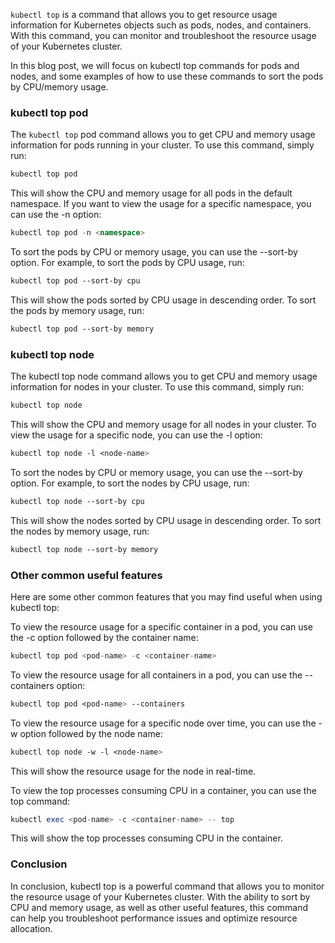 `kubectl top` is a command that allows you to get resource usage information for Kubernetes objects such as pods, nodes, and containers. With this command, you can monitor and troubleshoot the resource usage of your Kubernetes cluster.

In this blog post, we will focus on kubectl top commands for pods and nodes, and some examples of how to use these commands to sort the pods by CPU/memory usage.

### kubectl top pod

The `kubectl top` pod command allows you to get CPU and memory usage information for pods running in your cluster. To use this command, simply run:

``` cpp
kubectl top pod
```

This will show the CPU and memory usage for all pods in the default namespace. If you want to view the usage for a specific namespace, you can use the -n option:

``` cpp
kubectl top pod -n <namespace>
```


To sort the pods by CPU or memory usage, you can use the --sort-by option. For example, to sort the pods by CPU usage, run:

``` css
kubectl top pod --sort-by cpu

```

This will show the pods sorted by CPU usage in descending order. To sort the pods by memory usage, run:

``` css
kubectl top pod --sort-by memory
```


### kubectl top node

The kubectl top node command allows you to get CPU and memory usage information for nodes in your cluster. To use this command, simply run:

``` css
kubectl top node
```

This will show the CPU and memory usage for all nodes in your cluster. To view the usage for a specific node, you can use the -l option:

``` css
kubectl top node -l <node-name>
```

To sort the nodes by CPU or memory usage, you can use the --sort-by option. For example, to sort the nodes by CPU usage, run:

``` css
kubectl top node --sort-by cpu
```

This will show the nodes sorted by CPU usage in descending order. To sort the nodes by memory usage, run:

``` css
kubectl top node --sort-by memory
```

### Other common useful features

Here are some other common features that you may find useful when using kubectl top:

To view the resource usage for a specific container in a pod, you can use the -c option followed by the container name:

``` php
kubectl top pod <pod-name> -c <container-name>
```

To view the resource usage for all containers in a pod, you can use the --containers option:

``` css
kubectl top pod <pod-name> --containers
```

To view the resource usage for a specific node over time, you can use the -w option followed by the node name:

``` css
kubectl top node -w -l <node-name>
```

This will show the resource usage for the node in real-time.

To view the top processes consuming CPU in a container, you can use the top command:

``` php
kubectl exec <pod-name> -c <container-name> -- top
```

This will show the top processes consuming CPU in the container.

### Conclusion

In conclusion, kubectl top is a powerful command that allows you to monitor the resource usage of your Kubernetes cluster. With the ability to sort by CPU and memory usage, as well as other useful features, this command can help you troubleshoot performance issues and optimize resource allocation.
